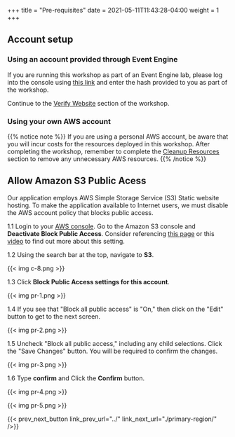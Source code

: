 +++
title = "Pre-requisites"
date =  2021-05-11T11:43:28-04:00
weight = 1
+++

## Account setup 

### Using an account provided through Event Engine

If you are running this workshop as part of an Event Engine lab, please log into the console using [this link](https://dashboard.eventengine.run/) and enter the hash provided to you as part of the workshop.

Continue to the [Verify Website](../verify-website/) section of the workshop.

### Using your own AWS account

{{% notice note %}}
If you are using a personal AWS account, be aware that you will incur costs for the resources deployed in this workshop. After completing the workshop, remember to complete the [Cleanup Resources](../wrap-up-and-clean-up/) section to remove any unnecessary AWS resources.
{{% /notice %}}

## Allow Amazon S3 Public Acess

Our application employs AWS Simple Storage Service (S3) Static website hosting. To make the application available to Internet users, we must disable the AWS account policy that blocks public access.

1.1 Login to your [AWS console](https://console.aws.amazon.com/console/home#). Go to the Amazon S3 console and **Deactivate Block Public Access**. Consider referencing [this page](https://aws.amazon.com/s3/features/block-public-access/) or this [video](https://youtu.be/kMi5PSyFu8s) to find out more about this setting.

1.2 Using the search bar at the top, navigate to **S3**.

{{< img c-8.png >}}

1.3 Click **Block Public Access settings for this account**.

{{< img pr-1.png >}}

1.4 If you see that "Block all public access" is "On," then click on the "Edit" button to get to the next screen.

{{< img pr-2.png >}}

1.5 Uncheck "Block all public access," including any child selections. Click the "Save Changes" button. You will be required to confirm the changes.

{{< img pr-3.png >}}

1.6 Type **confirm** and Click the **Confirm** button.

{{< img pr-4.png >}}

{{< img pr-5.png >}}

{{< prev_next_button link_prev_url="../" link_next_url="./primary-region/" />}}
